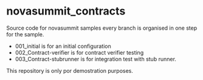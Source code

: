 # novasummit_contracts
Source code for novasummit samples every branch is organised in one step for the sample.

* 001_initial is for an initial configuration
* 002_Contract-verifier is for contract verifier testing
* 003_Contract-stubrunner is for integration test with stub runner.

This repository is only por demostration purposes.